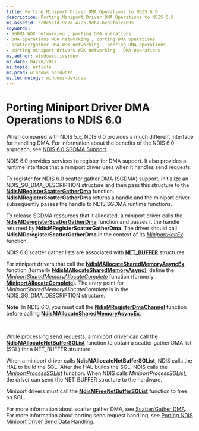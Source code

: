 ```yaml
---
title: Porting Miniport Driver DMA Operations to NDIS 6.0
description: Porting Miniport Driver DMA Operations to NDIS 6.0
ms.assetid: cc0e5e1d-9e7a-4725-9db7-beb9fa1c1895
keywords:
- SGDMA WDK networking , porting DMA operations
- DMA operations WDK networking , porting DMA operations
- scatter/gather DMA WDK networking , porting DMA operations
- porting miniport drivers WDK networking , DMA operations
ms.author: windowsdriverdev
ms.date: 04/20/2017
ms.topic: article
ms.prod: windows-hardware
ms.technology: windows-devices
---
```


# Porting Miniport Driver DMA Operations to NDIS 6.0





When compared with NDIS 5.*x*, NDIS 6.0 provides a much different interface for handling DMA. For information about the benefits of the NDIS 6.0 approach, see [NDIS 6.0 SGDMA Support](benefits-of-ndis-sgdma-support.md).

NDIS 6.0 provides services to register for DMA support. It also provides a runtime interface that a miniport driver uses when it handles send requests.

To register for NDIS 6.0 scatter gather DMA (SGDMA) support, initialize an NDIS\_SG\_DMA\_DESCRIPTION structure and then pass this structure to the [**NdisMRegisterScatterGatherDma**](https://msdn.microsoft.com/library/windows/hardware/ff563659) function. **NdisMRegisterScatterGatherDma** returns a handle and the miniport driver subsequently passes the handle to NDIS SGDMA runtime functions.

To release SGDMA resources that it allocated, a miniport driver calls the [**NdisMDeregisterScatterGatherDma**](https://msdn.microsoft.com/library/windows/hardware/ff563581) function and passes it the handle returned by **NdisMRegisterScatterGatherDma**. The driver should call **NdisMDeregisterScatterGatherDma** in the context of its [*MiniportHaltEx*](https://msdn.microsoft.com/library/windows/hardware/ff559388) function.

NDIS 6.0 scatter gather lists are associated with [**NET\_BUFFER**](https://msdn.microsoft.com/library/windows/hardware/ff568376) structures.

For miniport drivers that call the [**NdisMAllocateSharedMemoryAsyncEx**](https://msdn.microsoft.com/library/windows/hardware/ff562784) function (formerly [**NdisMAllocateSharedMemoryAsync**](https://msdn.microsoft.com/library/windows/hardware/ff552304)), define the [*MiniportSharedMemoryAllocateComplete*](https://msdn.microsoft.com/library/windows/hardware/ff559446) function (formerly [**MiniportAllocateComplete**](https://msdn.microsoft.com/library/windows/hardware/ff549352)). The entry point for *MiniportSharedMemoryAllocateComplete* is in the NDIS\_SG\_DMA\_DESCRIPTION structure.

**Note**  In NDIS 6.0, you must call the [**NdisMRegisterDmaChannel**](https://msdn.microsoft.com/library/windows/hardware/ff563646) function before calling [**NdisMAllocateSharedMemoryAsyncEx**](https://msdn.microsoft.com/library/windows/hardware/ff562784).

 

While processing send requests, a miniport driver can call the [**NdisMAllocateNetBufferSGList**](https://msdn.microsoft.com/library/windows/hardware/ff562776) function to obtain a scatter gather DMA list (SGL) for a NET\_BUFFER structure.

When a miniport driver calls **NdisMAllocateNetBufferSGList**, NDIS calls the HAL to build the SGL. After the HAL builds the SGL, NDIS calls the [*MiniportProcessSGList*](https://msdn.microsoft.com/library/windows/hardware/ff559420) function. When NDIS calls *MiniportProcessSGList*, the driver can send the NET\_BUFFER structure to the hardware.

Miniport drivers must call the [**NdisMFreeNetBufferSGList**](https://msdn.microsoft.com/library/windows/hardware/ff563586) function to free an SGL.

For more information about scatter gather DMA, see [Scatter/Gather DMA](https://msdn.microsoft.com/library/windows/hardware/ff570739). For more information about porting send request handling, see [Porting NDIS Miniport Driver Send Data Handling](porting-ndis-miniport-driver-send-data-handling.md).

 

 





